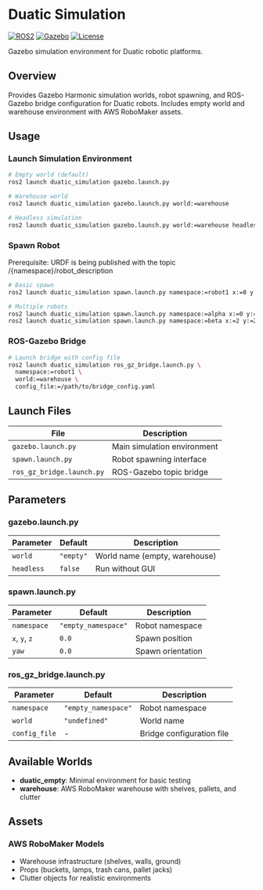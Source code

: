 # Duatic Simulation

[![ROS2](https://img.shields.io/badge/ROS2-Jazzy-blue.svg)](https://docs.ros.org/en/jazzy/)
[![Gazebo](https://img.shields.io/badge/Gazebo-Harmonic-blue.svg)](https://gazebosim.org/)
[![License](https://img.shields.io/badge/License-Duatic-blue.svg)](LICENSE)

Gazebo simulation environment for Duatic robotic platforms.

## Overview

Provides Gazebo Harmonic simulation worlds, robot spawning, and ROS-Gazebo bridge configuration for Duatic robots. Includes empty world and warehouse environment with AWS RoboMaker assets.

## Usage

### Launch Simulation Environment

```bash
# Empty world (default)
ros2 launch duatic_simulation gazebo.launch.py

# Warehouse world
ros2 launch duatic_simulation gazebo.launch.py world:=warehouse

# Headless simulation
ros2 launch duatic_simulation gazebo.launch.py world:=warehouse headless:=true
```

### Spawn Robot

Prerequisite: URDF is being published with the topic /{namespace}/robot_description

```bash
# Basic spawn
ros2 launch duatic_simulation spawn.launch.py namespace:=robot1 x:=0 y:=0 z:=1 yaw:=0

# Multiple robots
ros2 launch duatic_simulation spawn.launch.py namespace:=alpha x:=0 y:=0 z:=1 yaw:=0 &
ros2 launch duatic_simulation spawn.launch.py namespace:=beta x:=2 y:=2 z:=1 yaw:=1.57 &
```

### ROS-Gazebo Bridge

```bash
# Launch bridge with config file
ros2 launch duatic_simulation ros_gz_bridge.launch.py \
  namespace:=robot1 \
  world:=warehouse \
  config_file:=/path/to/bridge_config.yaml
```

## Launch Files

| File | Description |
|------|-------------|
| `gazebo.launch.py` | Main simulation environment |
| `spawn.launch.py` | Robot spawning interface |
| `ros_gz_bridge.launch.py` | ROS-Gazebo topic bridge |

## Parameters

### gazebo.launch.py
| Parameter | Default | Description |
|-----------|---------|-------------|
| `world` | `"empty"` | World name (empty, warehouse) |
| `headless` | `false` | Run without GUI |

### spawn.launch.py
| Parameter | Default | Description |
|-----------|---------|-------------|
| `namespace` | `"empty_namespace"` | Robot namespace |
| `x`, `y`, `z` | `0.0` | Spawn position |
| `yaw` | `0.0` | Spawn orientation |

### ros_gz_bridge.launch.py
| Parameter | Default | Description |
|-----------|---------|-------------|
| `namespace` | `"empty_namespace"` | Robot namespace |
| `world` | `"undefined"` | World name |
| `config_file` | - | Bridge configuration file |

## Available Worlds

- **duatic_empty**: Minimal environment for basic testing
- **warehouse**: AWS RoboMaker warehouse with shelves, pallets, and clutter

## Assets

### AWS RoboMaker Models
- Warehouse infrastructure (shelves, walls, ground)
- Props (buckets, lamps, trash cans, pallet jacks)
- Clutter objects for realistic environments
